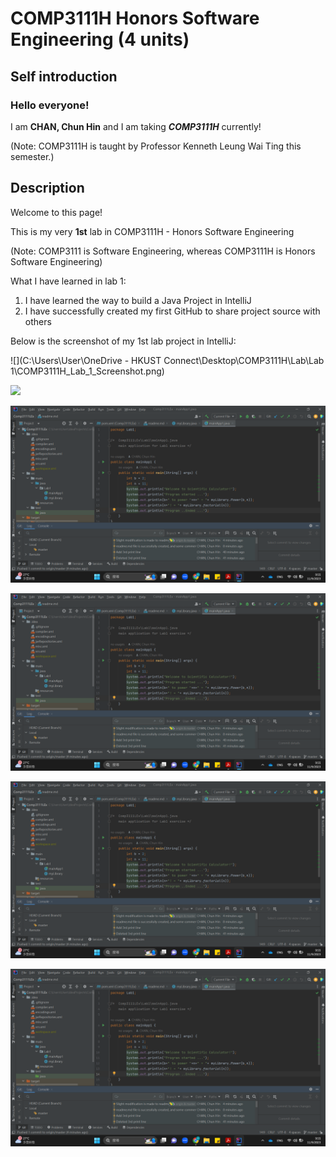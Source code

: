 # COMP3111H Honors Software Engineering (4 units)

## Self introduction

### Hello everyone!

I am **CHAN, Chun Hin** and I am taking ***COMP3111H*** currently!

(Note: COMP3111H is taught by Professor Kenneth Leung Wai Ting this semester.)


## Description

Welcome to this page!

This is my very **1st** lab in COMP3111H - Honors Software Engineering

(Note: COMP3111 is Software Engineering, whereas COMP3111H is Honors Software Engineering)

What I have learned in lab 1:

1. I have learned the way to build a Java Project in IntelliJ
2. I have successfully created my first GitHub to share project source with others

Below is the screenshot of my 1st lab project in IntelliJ:

![](C:\Users\User\OneDrive - HKUST Connect\Desktop\COMP3111H\Lab\Lab 1\COMP3111H_Lab_1_Screenshot.png)

<img src="C:\Users\User\OneDrive - HKUST Connect\Desktop\COMP3111H\Lab\Lab 1\COMP3111H_Lab_1_Screenshot.png"/>

![](https://raw.githubusercontent.com/chchanec/Comp3111LEx/master/COMP3111H_Lab_1_Screenshot.png)

<img src="https://raw.githubusercontent.com/chchanec/Comp3111LEx/master/COMP3111H_Lab_1_Screenshot.png"/>

![](https://github.com/chchanec/Comp3111LEx/blob/master/COMP3111H_Lab_1_Screenshot.png)

<img src="https://github.com/chchanec/Comp3111LEx/blob/master/COMP3111H_Lab_1_Screenshot.png"/>